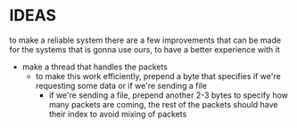 # IDEAS
to make a reliable system there are a few improvements that can be made for the systems that is gonna use ours, to have a better experience with it
-   make a thread that handles the packets
    -   to make this work efficiently, prepend a byte that specifies if we're requesting some data or if we're sending a file
        -   if we're sending a file, prepend another 2-3 bytes to specify how many packets are coming, the rest of the packets should have their index to avoid mixing of packets
